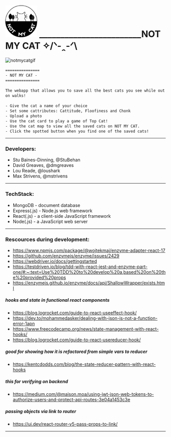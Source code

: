# <img src="/notmycatlogo.png" width="100"> ________________________NOT MY CAT  ✧/ᐠ-ꞈ-ᐟ\
![notmycatgif](notmycatdemo.gif)
    
   ```
===============
- NOT MY CAT -  
===============
  
The webapp that allows you to save all the best cats you see while out on walks!
   
- Give the cat a name of your choice
- Set some cattributes: Cattitude, Floofiness and Chonk
- Upload a photo
- Use the cat card to play a game of Top Cat!
- Use the cat map to view all the saved cats on NOT MY CAT. 
- Click the spotted button when you find one of the saved cats!
   
```

------

### Developers: 
- Stu Baines-Dinning, @StuBehan
- David Greaves, @dmgreaves
- Lou Reade, @loushark
- Max Strivens, @mstrivens

------

### TechStack:
- MongoDB - document database
- Express(.js) - Node.js web framework
- React(.js) - a client-side JavaScript framework
- Node(.js) - a JavaScript web server

----
  
### Rescources during development:
* https://www.npmjs.com/package/@wojtekmaj/enzyme-adapter-react-17
* https://github.com/enzymejs/enzyme/issues/2429
* https://webdriver.io/docs/gettingstarted
* https://testdriven.io/blog/tdd-with-react-jest-and-enzyme-part-one/#:~:text=Use%20TDD%20to%20develop%20a,based%20on%20the%20provided%20props
* https://enzymejs.github.io/enzyme/docs/api/ShallowWrapper/exists.html

##### hooks and state in functional react components

* https://blog.logrocket.com/guide-to-react-useeffect-hook/
* https://dev.to/mohammedasker/dealing-with-json-is-not-a-function-error-1apn
* https://www.freecodecamp.org/news/state-management-with-react-hooks/
* https://blog.logrocket.com/guide-to-react-usereducer-hook/

##### good for showing how it is refactored from simple vars to reducer
* https://kentcdodds.com/blog/the-state-reducer-pattern-with-react-hooks

##### this for verifying on backend
* https://medium.com/@maison.moa/using-jwt-json-web-tokens-to-authorize-users-and-protect-api-routes-3e04a1453c3e
##### passing objects via link to router
* https://ui.dev/react-router-v5-pass-props-to-link/

-----

